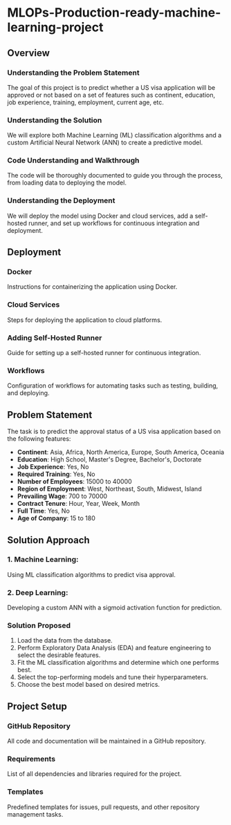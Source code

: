 # MLOPs-Production-ready-machine-learning-project 

## Overview

### Understanding the Problem Statement
The goal of this project is to predict whether a US visa application will be approved or not based on a set of features such as continent, education, job experience, training, employment, current age, etc.

### Understanding the Solution
We will explore both Machine Learning (ML) classification algorithms and a custom Artificial Neural Network (ANN) to create a predictive model.

### Code Understanding and Walkthrough
The code will be thoroughly documented to guide you through the process, from loading data to deploying the model.

### Understanding the Deployment
We will deploy the model using Docker and cloud services, add a self-hosted runner, and set up workflows for continuous integration and deployment.

## Deployment

### Docker
Instructions for containerizing the application using Docker.

### Cloud Services
Steps for deploying the application to cloud platforms.

### Adding Self-Hosted Runner
Guide for setting up a self-hosted runner for continuous integration.

### Workflows
Configuration of workflows for automating tasks such as testing, building, and deploying.

## Problem Statement

The task is to predict the approval status of a US visa application based on the following features:

- **Continent**: Asia, Africa, North America, Europe, South America, Oceania
- **Education**: High School, Master's Degree, Bachelor's, Doctorate
- **Job Experience**: Yes, No
- **Required Training**: Yes, No
- **Number of Employees**: 15000 to 40000
- **Region of Employment**: West, Northeast, South, Midwest, Island
- **Prevailing Wage**: 700 to 70000
- **Contract Tenure**: Hour, Year, Week, Month
- **Full Time**: Yes, No
- **Age of Company**: 15 to 180

## Solution Approach

### 1. Machine Learning: 
Using ML classification algorithms to predict visa approval.

### 2. Deep Learning:
Developing a custom ANN with a sigmoid activation function for prediction.

### Solution Proposed

1. Load the data from the database.
2. Perform Exploratory Data Analysis (EDA) and feature engineering to select the desirable features.
3. Fit the ML classification algorithms and determine which one performs best.
4. Select the top-performing models and tune their hyperparameters.
5. Choose the best model based on desired metrics.

## Project Setup

### GitHub Repository
All code and documentation will be maintained in a GitHub repository.

### Requirements
List of all dependencies and libraries required for the project.

### Templates
Predefined templates for issues, pull requests, and other repository management tasks.
